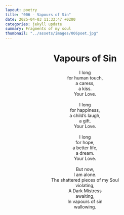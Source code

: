 ```yaml
---
layout: poetry
title: "006 - Vapours of Sin"
date: 2025-04-03 11:33:47 +0200
categories: jekyll update
summary: Fragments of my soul
thumbnail: "../assets/images/006poet.jpg"
---
```


<div style="text-align: center;">
<h1>Vapours of Sin</h1>
</div>
<div style="text-align: center;">
I long<br>
for human touch,<br>
a caress,<br>
a kiss.<br>
Your Love.<br>
<br>
I long<br>
for happiness,<br>
a child’s laugh,<br>
a gift.<br>
Your Love.<br>
<br>
I long<br>
for hope,<br>
a better life,<br>
a dream.<br>
Your Love.<br>
<br>
But now,<br>
I am alone.<br>
The shattered pieces of my Soul<br>
violating,<br>
A Dark Mistress<br>
awaiting,<br>
In vapours of sin<br>
wallowing.<br>
</div>
